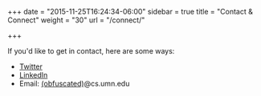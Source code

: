 +++
date = "2015-11-25T16:24:34-06:00"
sidebar = true
title = "Contact & Connect"
weight = "30"
url = "/connect/"

+++

If you'd like to get in contact, here are some ways:

* [Twitter](https://twitter.com/maxharp3r)
* [LinkedIn](https://www.linkedin.com/in/maxharper)
* Email: <a href="http://www.google.com/recaptcha/mailhide/d?k=01UsvkXJnhrL85xDXupv4ysg==&amp;c=WN8FlqiKz9nu5S4zzEoZwQz023UG3t8MWM2nJrwyJMw=" onclick="window.open('http://www.google.com/recaptcha/mailhide/d?k\07501UsvkXJnhrL85xDXupv4ysg\75\75\46c\75WN8FlqiKz9nu5S4zzEoZwQz023UG3t8MWM2nJrwyJMw\075', '', 'toolbar=0,scrollbars=0,location=0,statusbar=0,menubar=0,resizable=0,width=500,height=300'); return false;" title="Reveal this e-mail address">(obfuscated)</a>@cs.umn.edu
